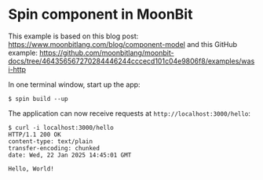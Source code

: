 # Spin component in MoonBit

This example is based on this blog post: https://www.moonbitlang.com/blog/component-model
and this GitHub example: https://github.com/moonbitlang/moonbit-docs/tree/464356567270284446244cccecd101c04e9806f8/examples/wasi-http

In one terminal window, start up the app:

```shell
$ spin build --up
```

The application can now receive requests at `http://localhost:3000/hello`:

```shell
$ curl -i localhost:3000/hello
HTTP/1.1 200 OK
content-type: text/plain
transfer-encoding: chunked
date: Wed, 22 Jan 2025 14:45:01 GMT

Hello, World!
```

